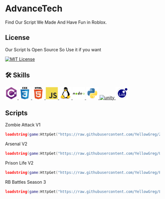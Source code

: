 # AdvanceTech

Find Our Script We Made And Have Fun in Roblox.

## License

Our Script Is Open Source So Use it if you want

[![MIT License](https://img.shields.io/badge/License-MIT-green.svg)](https://choosealicense.com/licenses/mit/)

## 🛠 Skills
<p align="left"> <a href="https://www.w3schools.com/cs/" target="_blank" rel="noreferrer"> <img src="https://raw.githubusercontent.com/devicons/devicon/master/icons/csharp/csharp-original.svg" alt="csharp" width="40" height="40"/> </a> <a href="https://www.w3schools.com/css/" target="_blank" rel="noreferrer"> <img src="https://raw.githubusercontent.com/devicons/devicon/master/icons/css3/css3-original-wordmark.svg" alt="css3" width="40" height="40"/> </a> <a href="https://www.w3.org/html/" target="_blank" rel="noreferrer"> <img src="https://raw.githubusercontent.com/devicons/devicon/master/icons/html5/html5-original-wordmark.svg" alt="html5" width="40" height="40"/> </a> <a href="https://developer.mozilla.org/en-US/docs/Web/JavaScript" target="_blank" rel="noreferrer"> <img src="https://raw.githubusercontent.com/devicons/devicon/master/icons/javascript/javascript-original.svg" alt="javascript" width="40" height="40"/> </a> <a href="https://www.linux.org/" target="_blank" rel="noreferrer"> <img src="https://raw.githubusercontent.com/devicons/devicon/master/icons/linux/linux-original.svg" alt="linux" width="40" height="40"/> </a> <a href="https://nodejs.org" target="_blank" rel="noreferrer"> <img src="https://raw.githubusercontent.com/devicons/devicon/master/icons/nodejs/nodejs-original-wordmark.svg" alt="nodejs" width="40" height="40"/> </a> <a href="https://www.python.org" target="_blank" rel="noreferrer"> <img src="https://raw.githubusercontent.com/devicons/devicon/master/icons/python/python-original.svg" alt="python" width="40" height="40"/> </a> <a href="https://unity.com/" target="_blank" rel="noreferrer"> <img src="https://www.vectorlogo.zone/logos/unity3d/unity3d-icon.svg" alt="unity" width="40" height="40"/> </a> 
<a href="https://www.lua.org" target="_blank" rel="nonferrer"> <img src="https://raw.githubusercontent.com/github/explore/80688e429a7d4ef2fca1e82350fe8e3517d3494d/topics/lua/lua.png" alt="lua" width="40" height="40"/> </a> </p>

## Scripts
Zombie Attack V1
```lua
loadstring(game:HttpGet("https://raw.githubusercontent.com/YellowGreg/Zombie-Attack-Gui/main/Zombie%20Attack%20V1.lua"))()
```
Arsenal V2
```lua
loadstring(game:HttpGet("https://raw.githubusercontent.com/YellowGreg/UltimateCromaSin-Arsenal-Gui/main/AdvanceTechV2.lua"))()
```
Prison Life V2
```lua
loadstring(game:HttpGet("https://raw.githubusercontent.com/YellowGreg/PrisonLife-Gui-V1/main/PrisonLifeGuiV1"))()
```
RB Battles Season 3
```lua
loadstring(game:HttpGet("https://raw.githubusercontent.com/YellowGreg/Loadstring/main/AdvanceTech_RBBattles3.lua"))()
```
